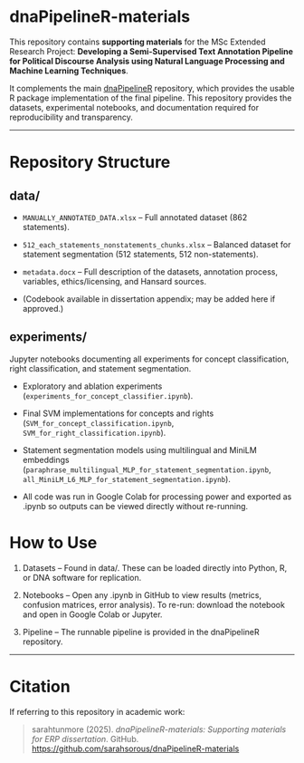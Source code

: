 # dnaPipelineR-materials

This repository contains **supporting materials** for the MSc Extended Research Project:
**Developing a Semi-Supervised Text Annotation Pipeline for Political Discourse Analysis using Natural Language Processing and Machine Learning Techniques**.  

It complements the main [dnaPipelineR](https://github.com/sarahtunmore/dnaPipelineR) repository, which provides the usable R package implementation of the final pipeline.
This repository provides the datasets, experimental notebooks, and documentation required for reproducibility and transparency.

---

# Repository Structure

## data/

- `MANUALLY_ANNOTATED_DATA.xlsx` – Full annotated dataset (862 statements).

- `512_each_statements_nonstatements_chunks.xlsx` – Balanced dataset for statement segmentation (512 statements, 512 non-statements).

- `metadata.docx` – Full description of the datasets, annotation process, variables, ethics/licensing, and Hansard sources.

- (Codebook available in dissertation appendix; may be added here if approved.)

## experiments/
Jupyter notebooks documenting all experiments for concept classification, right classification, and statement segmentation.

- Exploratory and ablation experiments (`experiments_for_concept_classifier.ipynb`).

- Final SVM implementations for concepts and rights (`SVM_for_concept_classification.ipynb`, `SVM_for_right_classification.ipynb`).

- Statement segmentation models using multilingual and MiniLM embeddings (`paraphrase_multilingual_MLP_for_statement_segmentation.ipynb`, `all_MiniLM_L6_MLP_for_statement_segmentation.ipynb`).

- All code was run in Google Colab for processing power and exported as .ipynb so outputs can be viewed directly without re-running.

# How to Use
1) Datasets – Found in data/. These can be loaded directly into Python, R, or DNA software for replication.

2) Notebooks – Open any .ipynb in GitHub to view results (metrics, confusion matrices, error analysis). To re-run: download the notebook and open in Google Colab or Jupyter.

3) Pipeline – The runnable pipeline is provided in the dnaPipelineR repository.

---

# Citation

If referring to this repository in academic work:

> sarahtunmore (2025). *dnaPipelineR-materials: Supporting materials for ERP dissertation*. GitHub. https://github.com/sarahsorous/dnaPipelineR-materials
